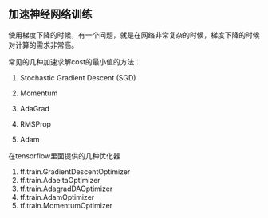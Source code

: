 ## 加速神经网络训练

使用梯度下降的时候，有一个问题，就是在网络非常复杂的时候，梯度下降的时候对计算的需求非常高。

常见的几种加速求解cost的最小值的方法：
1. Stochastic Gradient Descent (SGD)

2. Momentum

3. AdaGrad

4. RMSProp

5. Adam


在tensorflow里面提供的几种优化器

1. tf.train.GradientDescentOptimizer
2. tf.train.AdaeltaOptimizer
3. tf.train.AdagradDAOptimizer
4. tf.train.AdamOptimizer
5. tf.train.MomentumOptimizer